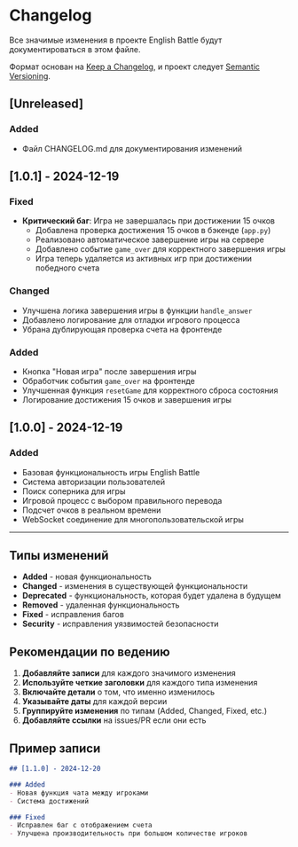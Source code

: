 # Changelog

Все значимые изменения в проекте English Battle будут документироваться в этом файле.

Формат основан на [Keep a Changelog](https://keepachangelog.com/ru/1.0.0/),
и проект следует [Semantic Versioning](https://semver.org/lang/ru/).

## [Unreleased]

### Added
- Файл CHANGELOG.md для документирования изменений

## [1.0.1] - 2024-12-19

### Fixed
- **Критический баг**: Игра не завершалась при достижении 15 очков
  - Добавлена проверка достижения 15 очков в бэкенде (`app.py`)
  - Реализовано автоматическое завершение игры на сервере
  - Добавлено событие `game_over` для корректного завершения игры
  - Игра теперь удаляется из активных игр при достижении победного счета

### Changed
- Улучшена логика завершения игры в функции `handle_answer`
- Добавлено логирование для отладки игрового процесса
- Убрана дублирующая проверка счета на фронтенде

### Added
- Кнопка "Новая игра" после завершения игры
- Обработчик события `game_over` на фронтенде
- Улучшенная функция `resetGame` для корректного сброса состояния
- Логирование достижения 15 очков и завершения игры

## [1.0.0] - 2024-12-19

### Added
- Базовая функциональность игры English Battle
- Система авторизации пользователей
- Поиск соперника для игры
- Игровой процесс с выбором правильного перевода
- Подсчет очков в реальном времени
- WebSocket соединение для многопользовательской игры

---

## Типы изменений

- **Added** - новая функциональность
- **Changed** - изменения в существующей функциональности
- **Deprecated** - функциональность, которая будет удалена в будущем
- **Removed** - удаленная функциональность
- **Fixed** - исправления багов
- **Security** - исправления уязвимостей безопасности

## Рекомендации по ведению

1. **Добавляйте записи** для каждого значимого изменения
2. **Используйте четкие заголовки** для каждого типа изменения
3. **Включайте детали** о том, что именно изменилось
4. **Указывайте даты** для каждой версии
5. **Группируйте изменения** по типам (Added, Changed, Fixed, etc.)
6. **Добавляйте ссылки** на issues/PR если они есть

## Пример записи

```markdown
## [1.1.0] - 2024-12-20

### Added
- Новая функция чата между игроками
- Система достижений

### Fixed
- Исправлен баг с отображением счета
- Улучшена производительность при большом количестве игроков
```
